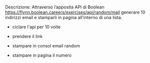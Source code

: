 Descrizione:
Attraverso l’apposita API di Boolean
https://flynn.boolean.careers/exercises/api/random/mail
generare 10 indirizzi email e stamparli in pagina all’interno di una lista.

- ciclare l'api per 10 volte
       
- prendere il link
            
- stampare in consol email random
               
- stampare in pagina il numero
